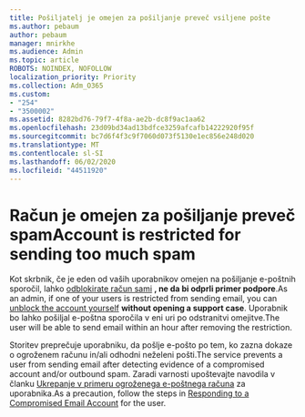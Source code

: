 ```yaml
---
title: Pošiljatelj je omejen za pošiljanje preveč vsiljene pošte
ms.author: pebaum
author: pebaum
manager: mnirkhe
ms.audience: Admin
ms.topic: article
ROBOTS: NOINDEX, NOFOLLOW
localization_priority: Priority
ms.collection: Adm_O365
ms.custom:
- "254"
- "3500002"
ms.assetid: 8282bd76-79f7-4f8a-ae2b-dc8f9ac1aa62
ms.openlocfilehash: 23d09bd34ad13bdfce3259afcafb14222920f95f
ms.sourcegitcommit: bc7d6f4f3c9f7060d073f5130e1ec856e248d020
ms.translationtype: MT
ms.contentlocale: sl-SI
ms.lasthandoff: 06/02/2020
ms.locfileid: "44511920"
---
```

# <a name="account-is-restricted-for-sending-too-much-spam"></a><span data-ttu-id="5a383-102">Račun je omejen za pošiljanje preveč spam</span><span class="sxs-lookup"><span data-stu-id="5a383-102">Account is restricted for sending too much spam</span></span>

<span data-ttu-id="5a383-103">Kot skrbnik, če je eden od vaših uporabnikov omejen na pošiljanje e-poštnih sporočil, lahko [odblokirate račun sami](https://protection.office.com/?hash=/restrictedusers) **, ne da bi odprli primer podpore**.</span><span class="sxs-lookup"><span data-stu-id="5a383-103">As an admin, if one of your users is restricted from sending email, you can [unblock the account yourself](https://protection.office.com/?hash=/restrictedusers) **without opening a support case**.</span></span> <span data-ttu-id="5a383-104">Uporabnik bo lahko pošiljal e-poštna sporočila v eni uri po odstranitvi omejitve.</span><span class="sxs-lookup"><span data-stu-id="5a383-104">The user will be able to send email within an hour after removing the restriction.</span></span>

<span data-ttu-id="5a383-105">Storitev preprečuje uporabniku, da pošlje e-pošto po tem, ko zazna dokaze o ogroženem računu in/ali odhodni neželeni pošti.</span><span class="sxs-lookup"><span data-stu-id="5a383-105">The service prevents a user from sending email after detecting evidence of a compromised account and/or outbound spam.</span></span> <span data-ttu-id="5a383-106">Zaradi varnosti upoštevajte navodila v članku [Ukrepanje v primeru ogroženega e-poštnega računa](https://docs.microsoft.com/microsoft-365/security/office-365-security/responding-to-a-compromised-email-account) za uporabnika.</span><span class="sxs-lookup"><span data-stu-id="5a383-106">As a precaution, follow the steps in [Responding to a Compromised Email Account](https://docs.microsoft.com/microsoft-365/security/office-365-security/responding-to-a-compromised-email-account) for the user.</span></span>
